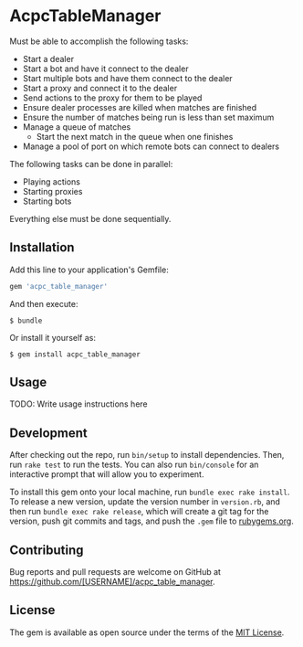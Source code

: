 # AcpcTableManager

Must be able to accomplish the following tasks:

- Start a dealer
- Start a bot and have it connect to the dealer
- Start multiple bots and have them connect to the dealer
- Start a proxy and connect it to the dealer
- Send actions to the proxy for them to be played
- Ensure dealer processes are killed when matches are finished
- Ensure the number of matches being run is less than set maximum
- Manage a queue of matches
    - Start the next match in the queue when one finishes
- Manage a pool of port on which remote bots can connect to dealers

The following tasks can be done in parallel:

- Playing actions
- Starting proxies
- Starting bots

Everything else must be done sequentially.

## Installation

Add this line to your application's Gemfile:

```ruby
gem 'acpc_table_manager'
```

And then execute:

    $ bundle

Or install it yourself as:

    $ gem install acpc_table_manager

## Usage

TODO: Write usage instructions here

## Development

After checking out the repo, run `bin/setup` to install dependencies. Then, run `rake test` to run the tests. You can also run `bin/console` for an interactive prompt that will allow you to experiment.

To install this gem onto your local machine, run `bundle exec rake install`. To release a new version, update the version number in `version.rb`, and then run `bundle exec rake release`, which will create a git tag for the version, push git commits and tags, and push the `.gem` file to [rubygems.org](https://rubygems.org).

## Contributing

Bug reports and pull requests are welcome on GitHub at https://github.com/[USERNAME]/acpc_table_manager.


## License

The gem is available as open source under the terms of the [MIT License](http://opensource.org/licenses/MIT).

